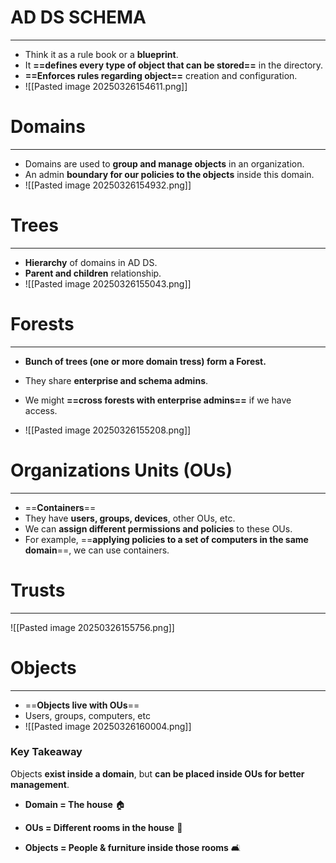 # AD DS SCHEMA
---
- Think it as a rule book or a **blueprint**.
- It **==defines every type of object that can be stored==** in the directory.
- **==Enforces rules regarding object==** creation and configuration.
- ![[Pasted image 20250326154611.png]]
# Domains
---
- Domains are used to **group and manage objects** in an organization.
- An admin **boundary for our policies to the objects** inside this domain.
- ![[Pasted image 20250326154932.png]]
# Trees
---
- **Hierarchy** of domains in AD DS.
- **Parent and children** relationship.
- ![[Pasted image 20250326155043.png]]
# Forests
---
- **Bunch of trees (one or more domain tress) form a Forest.**
- They share **enterprise and schema admins**.
- We might **==cross forests with enterprise admins==** if we have access.
  
- ![[Pasted image 20250326155208.png]]

# Organizations Units (OUs)
---
- ==**Containers**==
- They have **users, groups, devices**, other OUs, etc.
- We can **assign different permissions and policies** to these OUs.
- For example, ==**applying policies to a set of computers in the same domain**==, we can use containers.

# Trusts
---
![[Pasted image 20250326155756.png]]

# Objects
---
- ==**Objects live with OUs**==
- Users, groups, computers, etc
- ![[Pasted image 20250326160004.png]]


### **Key Takeaway**

Objects **exist inside a domain**, but **can be placed inside OUs for better management**.

- **Domain = The house** 🏠
    
- **OUs = Different rooms in the house** 📂
    
- **Objects = People & furniture inside those rooms** 🛋️
